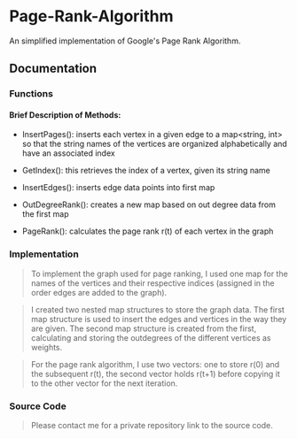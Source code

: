# Page-Rank-Algorithm
An simplified implementation of Google's Page Rank Algorithm.

## Documentation

### Functions

#### Brief Description of Methods:

  * InsertPages(): inserts each vertex in a given edge to a map<string, int> so that the string names of the vertices are organized alphabetically and have an associated index

  * GetIndex(): this retrieves the index of a vertex, given its string name

  * InsertEdges(): inserts edge data points into first map

  * OutDegreeRank(): creates a new map based on out degree data from the first map

  * PageRank(): calculates the page rank r(t) of each vertex in the graph

### Implementation

> To implement the graph used for page ranking, I used one map for the names of the vertices and their respective indices (assigned in the order edges are added to the graph).

> I created two nested map structures to store the graph data. The first map structure is used to insert the edges and vertices in the way they are given. The second map structure is created from the first, calculating and storing the outdegrees of the different vertices as weights. 

> For the page rank algorithm, I use two vectors: one to store r(0) and the subsequent r(t), the second vector holds r(t+1) before copying it to the other vector for the next iteration. 

### Source Code
> Please contact me for a private repository link to the source code.
